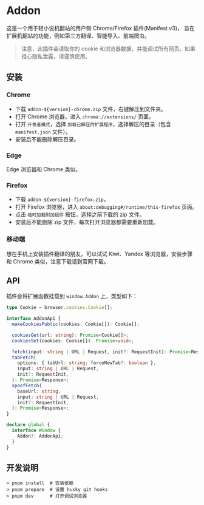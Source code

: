 # Addon

这是一个用于轻小说机翻站的用户侧 Chrome/Firefox 插件(Manifest v3)，
旨在扩展机翻站的功能，例如第三方翻译、智能导入、前端爬虫。

> 注意，此插件会读取你的 cookie 和浏览器数据，并能调试所有网页。如果担心隐私泄露，请谨慎使用。

## 安装

### Chrome

- 下载 `addon-${version}-chrome.zip` 文件，右键解压到文件夹。
- 打开 Chrome 浏览器，进入 `chrome://extensions/` 页面。
- 打开 `开发者模式`，选择 `加载已解压的扩展程序`，选择解压的目录（包含 `manifest.json` 文件）。
- 安装后不能删除解压目录。

### Edge

Edge 浏览器和 Chrome 类似。

### Firefox

- 下载 `addon-${version}-firefox.zip`。
- 打开 Firefox 浏览器，进入 `about:debugging#/runtime/this-firefox` 页面。
- 点击 `临时加载附加组件` 按钮，选择之前下载的 zip 文件。
- 安装后不能删除 zip 文件，每次打开浏览器都需要重新加载。

### 移动端

想在手机上安装插件翻译的朋友，可以试试 Kiwi、Yandex 等浏览器，安装步骤和 Chrome 类似，注意下载请到官网下载。

## API

插件会将扩展函数挂载到 `window.Addon` 上，类型如下：

```typescript
type Cookie = browser.cookies.Cookie[];

interface AddonApi {
  makeCookiesPublic(cookies: Cookie[]): Cookie[];

  cookiesGet(url: string): Promise<Cookie[]>;
  cookiesSet(cookies: Cookie[]): Promise<void>;

  fetch(input: string | URL | Request, init?: RequestInit): Promise<Response>;
  tabFetch(
    options: { tabUrl: string; forceNewTab?: boolean },
    input: string | URL | Request,
    init?: RequestInit,
  ): Promise<Response>;
  spoofFetch(
    baseUrl: string,
    input: string | URL | Request,
    init?: RequestInit,
  ): Promise<Response>;
}

declare global {
  interface Window {
    Addon?: AddonApi;
  }
}
```

## 开发说明

```shell
> pnpm install  # 安装依赖
> pnpm prepare  # 设置 husky git hooks
> pnpm dev      # 打开调试浏览器
```
